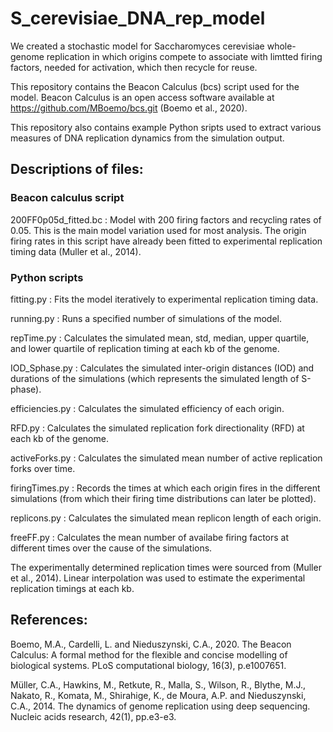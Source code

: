 # S_cerevisiae_DNA_rep_model

We created a stochastic model for Saccharomyces cerevisiae whole-genome replication in which origins compete to associate with limtted firing factors, needed for activation, which then recycle for reuse.

This repository contains the Beacon Calculus (bcs) script used for the model. Beacon Calculus is an open access software available at https://github.com/MBoemo/bcs.git (Boemo et al., 2020). 

This repository also contains example Python sripts used to extract various measures of DNA replication dynamics from the simulation output.

## Descriptions of files:

### Beacon calculus script

200FF0p05d_fitted.bc : Model with 200 firing factors and recycling rates of 0.05. This is the main model variation used for most analysis. The origin firing rates in this script have already been fitted to experimental replication timing data (Muller et al., 2014).

### Python scripts

fitting.py : Fits the model iteratively to experimental replication timing data.

running.py : Runs a specified number of simulations of the model.

repTime.py : Calculates the simulated mean, std, median, upper quartile, and lower quartile of replication timing at each kb of the genome.

IOD_Sphase.py : Calculates the simulated inter-origin distances (IOD) and durations of the simulations (which represents the simulated length of S-phase).

efficiencies.py : Calculates the simulated efficiency of each origin.

RFD.py : Calculates the simulated replication fork directionality (RFD) at each kb of the genome.

activeForks.py : Calculates the simulated mean number of active replication forks over time.

firingTimes.py : Records the times at which each origin fires in the different simulations (from which their firing time distributions can later be plotted).

replicons.py : Calculates the simulated mean replicon length of each origin.

freeFF.py : Calculates the mean number of availabe firing factors at different times over the cause of the simulations.


The experimentally determined replication times were sourced from (Muller et al., 2014). Linear interpolation was used to estimate the experimental replication timings at each kb.

## References:

Boemo, M.A., Cardelli, L. and Nieduszynski, C.A., 2020. The Beacon Calculus: A formal method for the flexible and concise modelling of biological systems. PLoS computational biology, 16(3), p.e1007651.

Müller, C.A., Hawkins, M., Retkute, R., Malla, S., Wilson, R., Blythe, M.J., Nakato, R., Komata, M., Shirahige, K., de Moura, A.P. and Nieduszynski, C.A., 2014. The dynamics of genome replication using deep sequencing. Nucleic acids research, 42(1), pp.e3-e3.
